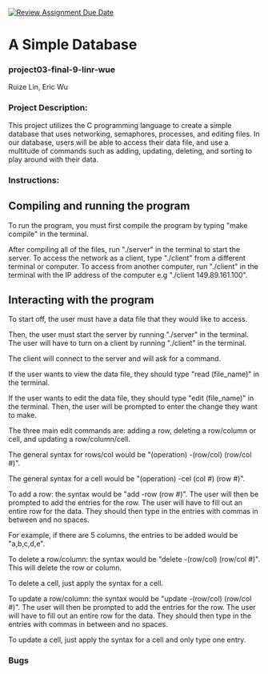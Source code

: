 [![Review Assignment Due Date](https://classroom.github.com/assets/deadline-readme-button-24ddc0f5d75046c5622901739e7c5dd533143b0c8e959d652212380cedb1ea36.svg)](https://classroom.github.com/a/SQs7pKlr)
# A Simple Database

### project03-final-9-linr-wue

Ruize Lin, Eric Wu
       
### Project Description:

This project utilizes the C programming language to create a simple database that uses networking, semaphores, processes, and editing files. In our database, users will be able to access their data file, and use a multitude of commands such as adding, updating, deleting, and sorting to play around with their data.
  
### Instructions:

## Compiling and running the program

To run the program, you must first compile the program by typing "make compile" in the terminal.

After compiling all of the files, run "./server" in the terminal to start the server. To access the network as a client, type "./client" from a different terminal 
or computer. To access from another computer, run "./client" in the terminal with the IP address of the computer e.g "./client 149.89.161.100".

## Interacting with the program

To start off, the user must have a data file that they would like to access.

Then, the user must start the server by running "./server" in the terminal. The user will have to turn on a client by running "./client" in the terminal. 

The client will connect to the server and will ask for a command.

If the user wants to view the data file, they should type "read (file_name)" in the terminal. 

If the user wants to edit the data file, they should type "edit (file_name)" in the terminal. 
Then, the user will be prompted to enter the change they want to make. 

The three main edit commands are: adding a row, deleting a row/column or cell, and updating a row/column/cell. 

The general syntax for rows/col would be "(operation) -(row/col) (row/col #)".

The general syntax for a cell would be "(operation) -cel (col #) (row #)".

To add a row: the syntax would be "add -row (row #)". The user will then be prompted to add the entries for the row. 
The user will have to fill out an entire row for the data. 
They should then type in the entries with commas in between and no spaces. 

For example, if there are 5 columns, the entries to be added would be "a,b,c,d,e". 

To delete a row/column: the syntax would be "delete -(row/col) (row/col #)". This will delete the row or column.

To delete a cell, just apply the syntax for a cell.

To update a row/column: the syntax would be "update -(row/col) (row/col #)". The user will then be prompted to add the entries for the row. The user will have to fill out an entire row for the data. 
They should then type in the entries with commas in between and no spaces. 

To update a cell, just apply the syntax for a cell and only type one entry.

### Bugs